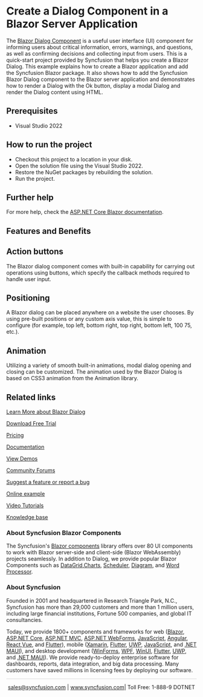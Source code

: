 # Create a Dialog Component in a Blazor Server Application

The [Blazor Dialog Component](https://www.syncfusion.com/blazor-components/blazor-dialog?utm_source=github&utm_medium=listing&utm_campaign=blazor-dialog-github-samples) is a useful user interface (UI) component for informing users about critical information, errors, warnings, and questions, as well as confirming decisions and collecting input from users. This is a quick-start project provided by Syncfusion that helps you create a Blazor Dialog. This example explains how to create a Blazor application and add the Syncfusion Blazor package. It also shows how to add the Syncfusion Blazor Dialog component to the Blazor server application and demonstrates how to render a Dialog with the Ok button, display a modal Dialog and render the Dialog content using HTML.

## Prerequisites

* Visual Studio 2022

## How to run the project

* Checkout this project to a location in your disk.
* Open the solution file using the Visual Studio 2022.
* Restore the NuGet packages by rebuilding the solution.
* Run the project.

## Further help
For more help, check the [ASP.NET Core Blazor documentation](https://learn.microsoft.com/en-us/aspnet/core/blazor/?view=aspnetcore-7.0).

## Features and Benefits

## Action buttons

The Blazor dialog component comes with built-in capability for carrying out operations using buttons, which specify the callback methods required to handle user input.

## Positioning

A Blazor dialog can be placed anywhere on a website the user chooses. By using pre-built positions or any custom axis value, this is simple to configure (for example, top left, bottom right, top right, bottom left, 100 75, etc.).

## Animation

Utilizing a variety of smooth built-in animations, modal dialog opening and closing can be customized. The animation used by the Blazor Dialog is based on CSS3 animation from the Animation library.

## Related links

[Learn More about Blazor Dialog](https://www.syncfusion.com/blazor-components/blazor-dialog?utm_source=github&utm_medium=listing&utm_campaign=blazor-dialog-github-samples)

[Download Free Trial](https://www.syncfusion.com/downloads/blazor?utm_source=github&utm_medium=listing&utm_campaign=blazor-dialog-github-samples)

[Pricing](https://www.syncfusion.com/sales/products/blazor?utm_source=github&utm_medium=listing&utm_campaign=blazor-dialog-github-samples)

[Documentation](https://blazor.syncfusion.com/documentation/dialog/getting-started?utm_source=github&utm_medium=listing&utm_campaign=blazor-dialog-github-samples)

[View Demos](https://github.com/SyncfusionExamples/Create-a-Dialog-Component-in-a-Blazor-Server-Application?utm_source=github&utm_medium=listing&utm_campaign=blazor-dialog-github-samples)

[Community Forums](https://www.syncfusion.com/forums/blazor-components?utm_source=github&utm_medium=listing&utm_campaign=blazor-dialog-github-samples)

[Suggest a feature or report a bug](https://www.syncfusion.com/feedback/blazor-components?utm_source=github&utm_medium=listing&utm_campaign=blazor-dialog-github-samples)

[Online example](https://blazor.syncfusion.com/demos/dialog/default-functionalities?utm_source=github&utm_medium=listing&utm_campaign=blazor-dialog-github-samples)

[Video Tutorials](https://www.syncfusion.com/tutorial-videos/blazor/dialog?utm_source=github&utm_medium=listing&utm_campaign=blazor-dialog-github-samples)

[Knowledge base](https://support.syncfusion.com/kb?utm_source=github&utm_medium=listing&utm_campaign=blazor-dialog-github-samples)

### About Syncfusion Blazor Components
The Syncfusion's [Blazor components](https://www.syncfusion.com/blazor-components?utm_source=github&utm_medium=listing&utm_campaign=blazor-dialog-github-samples) library offers over 80 UI components to work with Blazor server-side and client-side (Blazor WebAssembly) projects seamlessly. In addition to Dialog, we provide popular Blazor Components such as [DataGrid](https://www.syncfusion.com/blazor-components/blazor-datagrid?utm_source=github&utm_medium=listing&utm_campaign=blazor-dialog-github-samples),[Charts](https://www.syncfusion.com/blazor-components/blazor-charts?utm_source=github&utm_medium=listing&utm_campaign=blazor-dialog-github-samples), [Scheduler](https://www.syncfusion.com/blazor-components/blazor-scheduler?utm_source=github&utm_medium=listing&utm_campaign=blazor-dialog-github-samples), [Diagram](https://www.syncfusion.com/blazor-components/blazor-diagram?utm_source=github&utm_medium=listing&utm_campaign=blazor-dialog-github-samples), and [Word Processor](https://www.syncfusion.com/blazor-components/blazor-word-processor?utm_source=github&utm_medium=listing&utm_campaign=blazor-dialog-github-samples).

### About Syncfusion

Founded in 2001 and headquartered in Research Triangle Park, N.C., Syncfusion has more than 29,000 customers and more than 1 million users, including large financial institutions, Fortune 500 companies, and global IT consultancies.
 
Today, we provide 1800+ components and frameworks for web ([Blazor](https://www.syncfusion.com/blazor-components?utm_source=github&utm_medium=listing&utm_campaign=blazor-dialog-github-samples), [ASP.NET Core](https://www.syncfusion.com/aspnet-core-ui-controls?utm_source=github&utm_medium=listing&utm_campaign=blazor-dialog-github-samples), [ASP.NET MVC](https://www.syncfusion.com/aspnet-mvc-ui-controls?utm_source=github&utm_medium=listing&utm_campaign=blazor-dialog-github-samples), [ASP.NET WebForms](https://www.syncfusion.com/jquery/aspnet-web-forms-ui-controls?utm_source=github&utm_medium=listing&utm_campaign=blazor-dialog-github-samples), [JavaScript](https://www.syncfusion.com/javascript-ui-controls?utm_source=github&utm_medium=listing&utm_campaign=blazor-dialog-github-samples), [Angular](https://www.syncfusion.com/angular-components?utm_source=github&utm_medium=listing&utm_campaign=blazor-dialog-github-samples), [React](https://www.syncfusion.com/react-components?utm_source=github&utm_medium=listing&utm_campaign=blazor-dialog-github-samples),[Vue](https://www.syncfusion.com/vue-components?utm_source=github&utm_medium=listing&utm_campaign=blazor-dialog-github-samples), and [Flutter](https://www.syncfusion.com/flutter-widgets?utm_source=github&utm_medium=listing&utm_campaign=blazor-dialog-github-samples)), mobile ([Xamarin](https://www.syncfusion.com/xamarin-ui-controls?utm_source=github&utm_medium=listing&utm_campaign=blazor-dialog-github-samples), [Flutter](https://www.syncfusion.com/flutter-widgets?utm_source=github&utm_medium=listing&utm_campaign=blazor-dialog-github-samples), [UWP](https://www.syncfusion.com/uwp-ui-controls?utm_source=github&utm_medium=listing&utm_campaign=blazor-dialog-github-samples), [JavaScript](https://www.syncfusion.com/javascript-ui-controls?utm_source=github&utm_medium=listing&utm_campaign=blazor-dialog-github-samples), and [.NET MAUI](https://www.syncfusion.com/maui-controls?utm_source=github&utm_medium=listing&utm_campaign=blazor-dialog-github-samples)), and desktop development ([WinForms](https://www.syncfusion.com/winforms-ui-controls?utm_source=github&utm_medium=listing&utm_campaign=blazor-dialog-github-samples), [WPF](https://www.syncfusion.com/wpf-controls?utm_source=github&utm_medium=listing&utm_campaign=blazor-dialog-github-samples), [WinUI](https://www.syncfusion.com/winui-controls?utm_source=github&utm_medium=listing&utm_campaign=blazor-dialog-github-samples), [Flutter](https://www.syncfusion.com/flutter-widgets?utm_source=github&utm_medium=listing&utm_campaign=blazor-dialog-github-samples), [UWP](https://www.syncfusion.com/uwp-ui-controls?utm_source=github&utm_medium=listing&utm_campaign=blazor-dialog-github-samples), and [.NET MAUI](https://www.syncfusion.com/maui-controls?utm_source=github&utm_medium=listing&utm_campaign=blazor-dialog-github-samples)). We provide ready-to-deploy enterprise software for dashboards, reports, data integration, and big data processing. Many customers have saved millions in licensing fees by deploying our software.

<hr style="height:0.3px;border:none;color:lightgrey;background-color:lightgrey;" />

<p align="center">
<a href="mailto:sales@syncfusion.com?Subject=Syncfusion Blazor Dialog - GitHub" target="_top">sales@syncfusion.com</a> | <a href="https://www.syncfusion.com?utm_source=github&utm_medium=listing&utm_campaign=blazor-dialog-github-samples">www.syncfusion.com</a>| Toll Free: 1-888-9 DOTNET <br>
</p>
